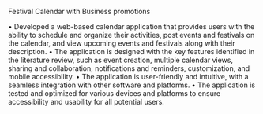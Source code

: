 Festival Calendar with Business promotions

•	Developed a web-based calendar application that provides users with the ability to schedule and organize their activities, post events and festivals on the calendar, and view upcoming events and festivals along with their description.
•	The application is designed with the key features identified in the literature review, such as event creation, multiple calendar views, sharing and collaboration, notifications and reminders, customization, and mobile accessibility.
•	The application is user-friendly and intuitive, with a seamless integration with other software and platforms.
•	The application is tested and optimized for various devices and platforms to ensure accessibility and usability for all potential users.
